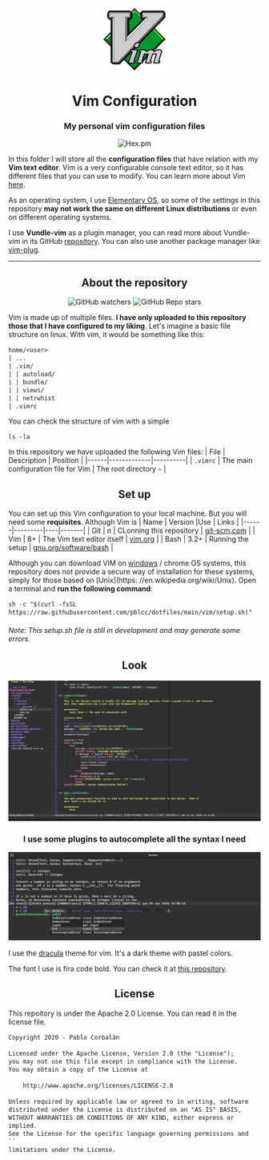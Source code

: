 <p  align="center">
  <img alt="..." src="images/vim-logo.png">
</p>
<h1 align="center">Vim Configuration</h1>
<h3 align="center">My personal vim configuration files</h3>
<p align="center">
  <img alt="Hex.pm" src="https://img.shields.io/hexpm/l/plug?color=green&label=LICENSE">
</p>
  
In this folder I will store all the **configuration files** that have relation with my **Vim text editor**. Vim is a very configurable console text editor, so it has different files that you can use to modify. You can learn more about Vim [here](https://www.vim.org/).

As an operating system, I use [Elementary OS](https://elementary.io), so some of the settings in this repository **may not work the same on different Linux distributions** or even on different operating systems.

I use **Vundle-vim** as a plugin manager, you can read more about Vundle-vim in its GitHub [repository](https://github.com/VundleVim/Vundle.vim). You can also use another package manager like [vim-plug](https://github.com/junegunn/vim-plug).

---

<h2 align="center">About the repository</h2>                                                                                                  
<p align="center">
  <img alt="GitHub watchers" src="https://img.shields.io/github/watchers/pblcc/dotfiles?style=social">
  <img alt="GitHub Repo stars" src="https://img.shields.io/github/stars/pblcc/dotfiles?style=social">
</p>

Vim is made up of multiple files. **I have only uploaded to this repository those that I have configured to my liking**. Let's imagine a basic file structure on linux. With vim, it would be something like this:
```
home/<user>
| ...
| .vim/
| | autoload/
| | bundle/
| | views/
| | netrwhist
| .vimrc
```
You can check the structure of vim with a simple
```shell
ls -la
```
In this repository we have uploaded the following Vim files:
| File | Description | Position |
|------|-------------|----------|
| `.vimrc` | The main configuration file for Vim | The root directory `~` |


<h2 align="center">Set up</h2>

You can set up this Vim configuration to your local machine. But you will need some **requisites**. Although Vim is 
| Name | Version |Use | Links |
|------|---------|----|-------|
| Git  | n       | CLonning this repository | [git-scm.com](https://git-scm.com/) |
| Vim  | 8+      | The Vim text editor itself | [vim.org](https://www.vim.org/) |
| Bash | 3.2+    | Running the setup | [gnu.org/software/bash](https://www.gnu.org/software/bash/) |

Although you can download VIM on [windows](windows.com) / chrome OS systems, this repository does not provide a secure way of installation for these systems, simply for those based on [Unix](https: //en.wikipedia.org/wiki/Unix).
Open a terminal and **run the following command**:
```shell
sh -c "$(curl -fsSL https://raw.githubusercontent.com/pblcc/dotfiles/main/vim/setup.sh)"
```
###### Note: This setup.sh file is still in development and may generate some errors. 

<h2 align="center">Look</h2>
<p  align="center">
  <img alt="..." src="images/vim-screen.png">
</p>
<h3 align="center">I use some plugins to autocomplete all the syntax I need</h3>
<p  align="center">
  <img alt="..." src="images/vim-autocode.png">
</p>

I use the [dracula](https://github.com/dracula/dracula-theme) theme for vim. It's a dark theme with pastel colors.

The font I use is fira code bold. You can check it at [this repository](https://github.com/tonsky/FiraCode).

<h2 align="center">License</h2>

This repoitory is under the Apache 2.0 License. You can read it in the license file.
```
Copyright 2020 - Pablo Corbalán 

Licensed under the Apache License, Version 2.0 (the "License");
you may not use this file except in compliance with the License.
You may obtain a copy of the License at

    http://www.apache.org/licenses/LICENSE-2.0

Unless required by applicable law or agreed to in writing, software
distributed under the License is distributed on an "AS IS" BASIS,
WITHOUT WARRANTIES OR CONDITIONS OF ANY KIND, either express or implied.
See the License for the specific language governing permissions and
``
limitations under the License.
